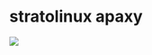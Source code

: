 # stratolinux apaxy
[![](https://badge.imagelayers.io/stratolinux/apaxy:0.1.0.svg)](https://imagelayers.io/?images=stratolinux/apaxy:0.1.0 'Get your own badge on imagelayers.io')
